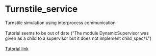 # Turnstile_service
Turnstile simulation using interprocess communication\
\
Tutorial seems to be out of date ("The module DynamicSupervisor was given as a child to a supervisor
but it does not implement child_spec/1.")\
\
[Tutorial link](https://marcusgruneau.com/2019/02/23/interprocess-communication-and-supervision-in-elixir-lets-create-a-turnstile-service/)
